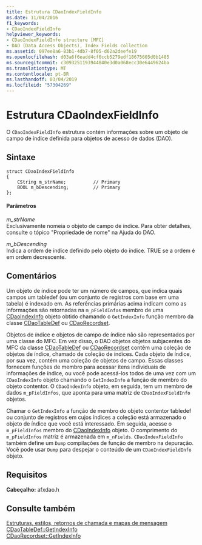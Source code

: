 ```yaml
---
title: Estrutura CDaoIndexFieldInfo
ms.date: 11/04/2016
f1_keywords:
- CDaoIndexFieldInfo
helpviewer_keywords:
- CDaoIndexFieldInfo structure [MFC]
- DAO (Data Access Objects), Index Fields collection
ms.assetid: 097ee8a6-83b1-4db7-8f05-d62a2deefe19
ms.openlocfilehash: d03a6f6eadd4cf6ccb5279edf18675605d0b1485
ms.sourcegitcommit: c3093251193944840e3d0a068ecc30e6449624ba
ms.translationtype: MT
ms.contentlocale: pt-BR
ms.lasthandoff: 03/04/2019
ms.locfileid: "57304269"
---
```

# <a name="cdaoindexfieldinfo-structure"></a>Estrutura CDaoIndexFieldInfo

O `CDaoIndexFieldInfo` estrutura contém informações sobre um objeto de campo de índice definida para objetos de acesso de dados (DAO).

## <a name="syntax"></a>Sintaxe

```
struct CDaoIndexFieldInfo
{
    CString m_strName;          // Primary
    BOOL m_bDescending;         // Primary
};
```

#### <a name="parameters"></a>Parâmetros

*m_strName*<br/>
Exclusivamente nomeia o objeto de campo de índice. Para obter detalhes, consulte o tópico "Propriedade de nome" na Ajuda do DAO.

*m_bDescending*<br/>
Indica a ordem de índice definido pelo objeto do índice. TRUE se a ordem é em ordem decrescente.

## <a name="remarks"></a>Comentários

Um objeto de índice pode ter um número de campos, que indica quais campos um tabledef (ou um conjunto de registros com base em uma tabela) é indexado em. As referências primárias acima indicam como as informações são retornadas na `m_pFieldInfos` membro de uma [CDaoIndexInfo](../../mfc/reference/cdaoindexinfo-structure.md) objeto obtido chamando o `GetIndexInfo` função membro da classe [CDaoTableDef](../../mfc/reference/cdaotabledef-class.md#getindexinfo) ou [CDaoRecordset](../../mfc/reference/cdaorecordset-class.md#getindexinfo).

Objetos de índice e objetos de campo de índice não são representados por uma classe do MFC. Em vez disso, o DAO objetos objetos subjacentes do MFC da classe [CDaoTableDef](../../mfc/reference/cdaotabledef-class.md) ou [CDaoRecordset](../../mfc/reference/cdaorecordset-class.md) contêm uma coleção de objetos de índice, chamado de coleção de índices. Cada objeto de índice, por sua vez, contém uma coleção de objetos de campo. Essas classes fornecem funções de membro para acessar itens individuais de informações de índice, ou você pode acessá-los todos de uma vez com um `CDaoIndexInfo` objeto chamando o `GetIndexInfo` a função de membro do objeto contentor. O `CDaoIndexInfo` objeto, em seguida, tem um membro de dados `m_pFieldInfos`, que aponta para uma matriz de `CDaoIndexFieldInfo` objetos.

Chamar o `GetIndexInfo` a função de membro do objeto contentor tabledef ou conjunto de registros em cujos índices a coleção está armazenado o objeto de índice que você está interessado. Em seguida, acesse o `m_pFieldInfos` membro do [CDaoIndexInfo](../../mfc/reference/cdaoindexinfo-structure.md) objeto. O comprimento do `m_pFieldInfos` matriz é armazenada em `m_nFields`. `CDaoIndexFieldInfo` também define um `Dump` compilações de função de membro na depuração. Você pode usar `Dump` para despejar o conteúdo de um `CDaoIndexFieldInfo` objeto.

## <a name="requirements"></a>Requisitos

**Cabeçalho:** afxdao.h

## <a name="see-also"></a>Consulte também

[Estruturas, estilos, retornos de chamada e mapas de mensagem](../../mfc/reference/structures-styles-callbacks-and-message-maps.md)<br/>
[CDaoTableDef::GetIndexInfo](../../mfc/reference/cdaotabledef-class.md#getindexinfo)<br/>
[CDaoRecordset::GetIndexInfo](../../mfc/reference/cdaorecordset-class.md#getindexinfo)
